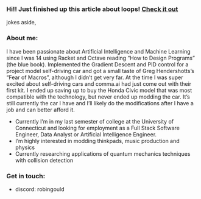 ### Hi!! Just finished up this article about loops! [Check it out](https://github.com/robingould)

jokes aside,

### About me:
I have been passionate about Artificial Intelligence and Machine Learning since I was 14 using Racket and Octave reading “How to Design Programs” (the blue book). Implemented the Gradient Descent and PID control for a project model self-driving car and got a small taste of Greg Hendershotts’s “Fear of Macros”, although I didn’t get very far. At the time I was super excited about self-driving cars and comma.ai had just come out with their first kit. I ended up saving up to buy the Honda Civic model that was most compatible with the technology, but never ended up modding the car. It’s still currently the car I have and I’ll likely do the modifications after I have a job and can better afford it. 

- Currently I’m in my last semester of college at the University of Connecticut and looking for employment as a Full Stack Software Engineer, Data Analyst or Artificial Intelligence Engineer. 
- I’m highly interested in modding thinkpads, music production and physics 
- Currently researching applications of quantum mechanics techniques with collision detection
 
### Get in touch: 
  - discord: robingould

<!--
**robingould/robingould** is a ✨ _special_ ✨ repository because its `README.md` (this file) appears on your GitHub profile.


I’m currently learning ...
- 👯 I’m looking to collaborate on ...
- 🤔 I’m looking for help with ...
- 💬 Ask me about ...
- 📫 How to reach me: ...
- 😄 Pronouns: ...
- ⚡ Fun fact: ...
-->
